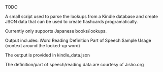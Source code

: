 TODO

A small script used to parse the lookups from a Kindle database and create JSON data that can be used to create flashcards programatically.

Currently only supports Japanese books/lookups.

Output includes:
    Word
    Reading
    Definition
    Part of Speech
    Sample Usage (context around the looked-up word)

The output is provided in kindle_data.json

The definition/part of speech/reading data are courtesy of Jisho.org